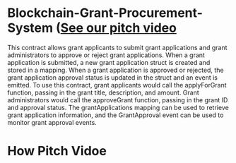 # Blockchain-Grant-Procurement-System ([See our pitch video](https://www.youtube.com/watch?v=9WCXMsM7-zk&feature=youtu.be)

This contract allows grant applicants to submit grant applications and grant administrators to approve or reject grant applications. When a grant application is submitted, a new grant application struct is created and stored in a mapping. When a grant application is approved or rejected, the grant application approval status is updated in the struct and an event is emitted. To use this contract, grant applicants would call the applyForGrant function, passing in the grant title, description, and amount. Grant administrators would call the approveGrant function, passing in the grant ID and approval status. The grantApplications mapping can be used to retrieve grant application information, and the GrantApproval event can be used to monitor grant approval events.


# How Pitch Vidoe
